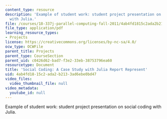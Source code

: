 ```yaml
---
content_type: resource
description: 'Example of student work: student project presentation on social coding
  with Julia.'
file: /courses/18-337j-parallel-computing-fall-2011/4ab4fd1815c2ada2b2133ad6ebe0bd47_MIT18_337JF11_Social_pres.pdf
file_type: application/pdf
learning_resource_types:
- Projects
license: https://creativecommons.org/licenses/by-nc-sa/4.0/
ocw_type: OCWFile
parent_title: Projects
parent_type: CourseSection
parent_uid: c0426d62-bad7-f3e2-33eb-38753796ea60
resourcetype: Document
title: 'Social Coding: A Case Study with Julia Report Represent'
uid: 4ab4fd18-15c2-ada2-b213-3ad6ebe0bd47
video_files:
  video_thumbnail_file: null
video_metadata:
  youtube_id: null
---
```

Example of student work: student project presentation on social coding with Julia.